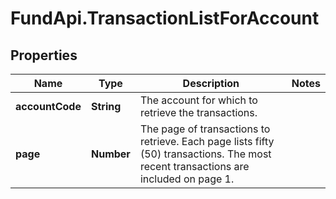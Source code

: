# FundApi.TransactionListForAccount

## Properties

Name | Type | Description | Notes
------------ | ------------- | ------------- | -------------
**accountCode** | **String** | The account for which to retrieve the transactions. | 
**page** | **Number** | The page of transactions to retrieve. Each page lists fifty (50) transactions.  The most recent transactions are included on page 1. | 


